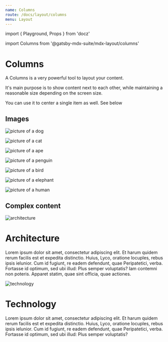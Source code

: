 ```yaml
---
name: Columns
route: /docs/layout/columns
menu: Layout
---
```


import { Playground, Props } from 'docz'

import Columns from '@gatsby-mdx-suite/mdx-layout/columns'

# Columns

A Columns is a very powerful tool to layout your content.

It's main purpose is to show content next to each other, while maintaining a reasonable size depending on the screen size.

You can use it to center a single item as well. See below

<Props of={Columns} />

## Images

<Playground>
  <Columns>

![picture of a dog](https://source.unsplash.com/400x300/weekly?dog)

![picture of a cat](https://source.unsplash.com/400x300/weekly?cat)

![picture of a ape](https://source.unsplash.com/400x300/weekly?ape)

![picture of a penguin](https://source.unsplash.com/400x300/weekly?penguin)

![picture of a bird](https://source.unsplash.com/400x300/weekly?bird)

![picture of a elephant](https://source.unsplash.com/400x300/weekly?elephant)

![picture of a human](https://source.unsplash.com/400x300/weekly?human)

  </Columns>
</Playground>

## Complex content

<Playground>
  <Columns>
  <div>

![architecture](https://source.unsplash.com/800x600/weekly?architecture)

# Architecture

Lorem ipsum dolor sit amet, consectetur adipiscing elit. Et harum quidem rerum facilis est et expedita distinctio. Huius, Lyco, oratione locuples, rebus ipsis ielunior. Cum id fugiunt, re eadem defendunt, quae Peripatetici, verba. Fortasse id optimum, sed ubi illud: Plus semper voluptatis? Iam contemni non poteris. Apparet statim, quae sint officia, quae actiones.

  </div>
  <div>

![technology](https://source.unsplash.com/800x600/weekly?technology)

# Technology

Lorem ipsum dolor sit amet, consectetur adipiscing elit. Et harum quidem rerum facilis est et expedita distinctio. Huius, Lyco, oratione locuples, rebus ipsis ielunior. Cum id fugiunt, re eadem defendunt, quae Peripatetici, verba. Fortasse id optimum, sed ubi illud: Plus semper voluptatis?

  </div>
  </Columns>
</Playground>
